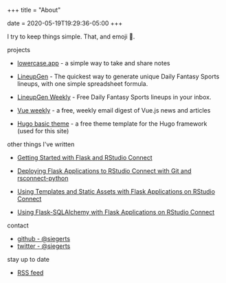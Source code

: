 +++
title = "About"

date = 2020-05-19T19:29:36-05:00
+++

I try to keep things simple. That, and emoji :dog:.

projects

- [lowercase.app](https://www.lowercase.app) - a simple way to take and share notes

- [LineupGen](https://www.lineupgen.com) - The quickest way to generate unique Daily Fantasy Sports lineups, with one simple spreadsheet formula.

- [LineupGen Weekly](https://www.lineupgen.com/newsletter/) - Free Daily Fantasy Sports lineups in your inbox.

- [Vue weekly](https://www.vueweekly.dev/) - a free, weekly email digest of Vue.js news and articles

- [Hugo basic theme](https://themes.gohugo.io/hugo-theme-basic/) - a free theme template for the Hugo framework (used for this site)


other things I've written

- [Getting Started with Flask and RStudio Connect](https://support.rstudio.com/hc/en-us/articles/360044700234-Getting-Started-with-Flask-and-RStudio-Connect)

- [Deploying Flask Applications to RStudio Connect with Git and rsconnect-python](https://support.rstudio.com/hc/en-us/articles/360045224233)

- [Using Templates and Static Assets with Flask Applications on RStudio Connect](https://support.rstudio.com/hc/en-us/articles/360045279313)

- [Using Flask-SQLAlchemy with Flask Applications on RStudio Connect](https://support.rstudio.com/hc/en-us/articles/360045224233)

contact

- [github - @siegerts](https://github.com/siegerts)
- [twitter - @siegerts](https://twitter.com/siegerts)

stay up to date

- [RSS feed](https://www.xiegerts.com/post/index.xml)

